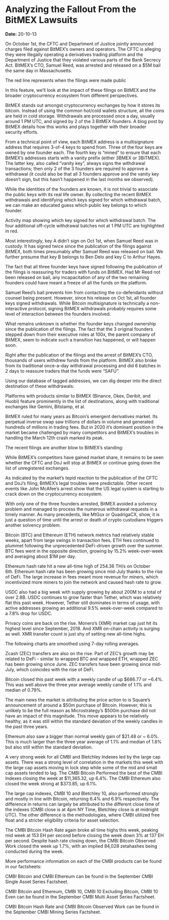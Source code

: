 # Analyzing the Fallout From the BitMEX Lawsuits

**Date:** 20-10-13

On October 1st, the CFTC and Department of Justice jointly announced charges filed against BitMEX’s owners and operators. The CFTC is alleging they were illegally operating a derivatives trading platform and the Department of Justice that they violated various parts of the Bank Secrecy Act. BitMEX’s CTO, Samuel Reed, was arrested and released on a $5M bail the same day in Massachusetts.

The red line represents when the filings were made public

In this feature, we’ll look at the impact of these filings on BitMEX and the broader cryptocurrency ecosystem from different perspectives.

BitMEX stands out amongst cryptocurrency exchanges by how it stores its bitcoin. Instead of using the common hot/cold wallets structure, all the coins are held in cold storage. Withdrawals are processed once a day, usually around 1 PM UTC, and signed by 2 of the 3 BitMEX founders. A blog post by BitMEX details how this works and plays together with their broader security efforts.

From a technical point of view, each BitMEX address is a multisignature address that requires 3-of-4 keys to spend from. Three of the four keys are owned by one founder each. The fourth key is “mined” to ensure that each BitMEX’s addresses starts with a vanity prefix (either 3BMEX or 3BiTMEX). The latter key, also called “vanity key”, always signs the withdrawal transactions; then only 2 of the 3 founders are required to approve a withdrawal (it could also be that all 3 founders approve and the vanity key doesn’t sign, but this hasn’t happened in the last months we observed).

While the identities of the founders are known, it is not trivial to associate the public keys with its real life owner. By collecting the recent BitMEX withdrawals and identifying which keys signed for which withdrawal batch, we can make an educated guess which public key belongs to which founder.

Activity map showing which key signed for which withdrawal batch. The four additional off-cycle withdrawal batches not at 1 PM UTC are highlighted in red.

Most interestingly, key A didn’t sign on Oct 1st, when Samuel Reed was in custody. It has signed twice since the publication of the filings against BitMEX, both times presumably after Samuel Reed was released on bail. We further presume that key B belongs to Ben Delo and key C to Arthur Hayes.

The fact that all three founder keys have signed following the publication of the filings is reassuring for traders with funds on BitMEX. Had Mr Reed not been released on bail, any incapacitation of any of the two remaining founders could have meant a freeze of all the funds on the platform.

Samuel Reed’s bail prevents him from contacting the co-defendants without counsel being present. However, since his release on Oct 1st, all founder keys signed withdrawals. While Bitcoin multisignature is technically a non-interactive protocol, signing BitMEX withdrawals probably requires some level of interaction between the founders involved.

What remains unknown is whether the founder keys changed ownership since the publication of the filings. The fact that the 3 original founders stepped down from their executive roles at 100x, the parent company of BitMEX, seem to indicate such a transition has happened, or will happen soon.

Right after the publication of the filings and the arrest of BitMEX’s CTO, thousands of users withdrew funds from the platform. BitMEX also broke from its traditional once-a-day withdrawal processing and did 6 batches in 2 days to reassure traders that the funds were “SAFU”.

Using our database of tagged addresses, we can dig deeper into the direct destination of these withdrawals:

Platforms with products similar to BitMEX (Binance, Okex, Deribit, and Huobi) feature prominently in the list of destinations, along with traditional exchanges like Gemini, Bitstamp, et al.

BitMEX ruled for many years as Bitcoin’s emergent derivatives market. Its perpetual inverse swap saw trillions of dollars in volume and generated hundreds of millions in trading fees. But in 2020 it’s dominant position in the market became challenged by many competitors and BitMEX’s troubles in handling the March 12th crash marked its peak.

The recent filings are another blow to BitMEX’s standing:

While BitMEX’s competitors have gained market share, it remains to be seen whether the CFTC and DoJ will stop at BitMEX or continue going down the list of unregistered exchanges.

As indicated by the market’s tepid reaction to the publication of the CFTC and DoJ’s filing, BitMEX’s legal troubles were predictable. Other recent events like John McAfee’s arrest show that the US legal system is starting to crack down on the cryptocurrency ecosystem.

With only one of the three founders arrested, BitMEX avoided a solvency problem and managed to process the numerous withdrawal requests in a timely manner. As many precedents, like MtGox or QuadrigaCX, show, it is just a question of time until the arrest or death of crypto custodians triggers another solvency problem.

Bitcoin (BTC) and Ethereum (ETH) network metrics had relatively stable weeks, apart from large swings in transaction fees. ETH fees continued to plummet following the unprecedented DeFi-driven growth over the summer. BTC fees went in the opposite direction, growing by 15.2% week-over-week and averaging about $1M per day.

Ethereum hash rate hit a new all-time high of 254.36 TH/s on October 6th. Ethereum hash rate has been growing since mid-July thanks to the rise of DeFi. The large increase in fees meant more revenue for miners, which incentivized more miners to join the network and caused hash rate to grow.

USDC also had a big week with supply growing by about 200M to a total of over 2.8B. USDC continues to grow faster than Tether, which was relatively flat this past week. However, Tether still dominates in terms of usage, with active addresses growing an additional 9.5% week-over-week compared to a 7.8% drop for USDC.

Privacy coins are back on the rise. Monero’s (XMR) market cap just hit its highest level since September, 2018. And XMR on-chain activity is surging as well. XMR transfer count is just shy of setting new all-time highs.

The following charts are smoothed using 7-day rolling averages.

Zcash (ZEC) transfers are also on the rise. Part of ZEC’s growth may be related to DeFi - similar to wrapped BTC and wrapped ETH, wrapped ZEC has been growing since June. ZEC transfers have been growing since mid-July, which coincides with the rise of DeFi.

Bitcoin closed this past week with a weekly candle of up $686.77 or ~6.4%. This was well above the three year average weekly candle of 1.1% and median of 0.79%.

The main news the market is attributing the price action to is Square’s announcement of around a $50m purchase of Bitcoin. However, this is unlikely to be the full reason as Microstrategy’s $500m purchase did not have an impact of this magnitude. This move appears to be relatively healthy, as it was still within the standard deviation of the weekly candles in the past three years.

Ethereum also saw a bigger than normal weekly gain of $21.48 or ~ 6.0%. This is much larger than the three year average of 1.1% and median of 1.8% but also still within the standard deviation.

A very strong week for all CMBI and Bletchley Indexes led by the large cap assets. There was a strong level of correlation in the markets this week with the large cap assets moving in lock step while some of the mid and small cap assets tended to lag. The CMBI Bitcoin Performed the best of the CMBI Indexes closing the week at $11,365.32, up 6.4%. The CMBI Ethereum also closed the week strong at $373.85, up 6.1%.

The large cap indexes, CMBI 10 and Bletchley 10, also performed strongly and mostly in line with Bitcoin, returning 6.4% and 6.9% respectively. The difference in returns can largely be attributed to the different close time of the indexes (CMBI close is at 4pm NY Time, Bletchley close is at midnight UTC). The other difference is the methodologies, where CMBI utilized free float and a stricter eligibility criteria for asset selection.

The CMBI Bitcoin Hash Rate again broke all time highs this week, peaking mid week at 153 EH per second before closing the week down 3% at 137 EH per second. Despite hash rate closing down, the CMBI Bitcoin Observed Work closed the week up 1.7%, with an implied 84,028 zetahashes being conducted during the week.

More performance information on each of the CMBI products can be found in our factsheets:

CMBI Bitcoin and CMBI Ethereum can be found in the September CMBI Single Asset Series Factsheet.

CMBI Bitcoin and Ethereum, CMBI 10, CMBI 10 Excluding Bitcoin, CMBI 10 Even can be found in the September CMBI Multi Asset Series Factsheet.

CMBI Bitcoin Hash Rate and CMBI Bitcoin Observed Work can be found in the September CMBI Mining Series Factsheet.